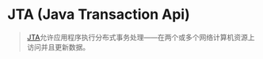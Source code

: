 # JTA (Java Transaction Api)

> [JTA](http://baike.baidu.com/link?url=q4MNIj4OMWJqT552Ozf6Yy8plXTF3flKozyRJ3UISklpVeWSDOoDz3UgNHMp-c4UibJaPHaxZ8Jcu-JVCgwAh_)允许应用程序执行分布式事务处理——在两个或多个网络计算机资源上访问并且更新数据。